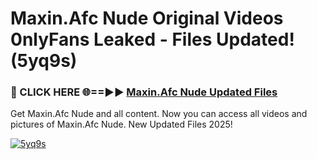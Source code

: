 # Maxin.Afc Nude Original Videos 0nlyFans Leaked - Files Updated! (5yq9s)

<h3>🔴 CLICK HERE 🌐==►► <a href="https://tinyurl.com/5h6xmrr3" rel="nofollow">Maxin.Afc Nude Updated Files</a></h3>

Get Maxin.Afc Nude and all content. Now you can access all videos and pictures of Maxin.Afc Nude. New Updated Files 2025!

[![5yq9s](https://i.imgur.com/KVD873Z.gif)](https://tinyurl.com/5h6xmrr3)
